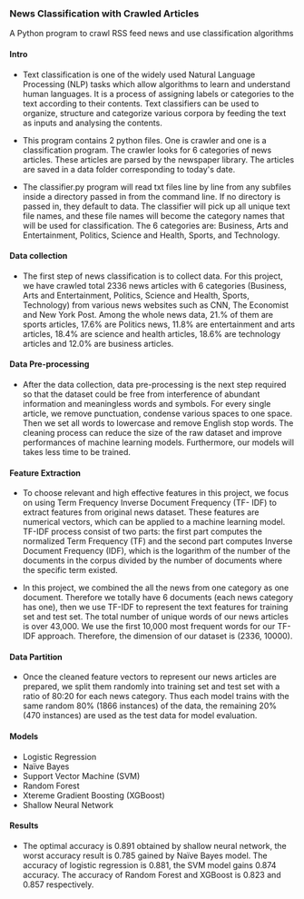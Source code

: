 ### News Classification with Crawled Articles

A Python program to crawl RSS feed news and use classification algorithms 

#### Intro

* Text classification is one of the widely used Natural Language Processing (NLP) tasks which allow algorithms to learn and understand human languages. It is a process of assigning labels or categories to the text according to their contents. Text classifiers can be used to organize, structure and categorize various corpora by feeding the text as inputs and analysing the contents.

* This program contains 2 python files. One is crawler and one is a classification program. The crawler looks for 6 categories of news articles. These articles are parsed by the newspaper library. The articles are saved in a data folder corresponding to today's date.

* The classifier.py program will read txt files line by line from any subfiles inside a directory passed in from the command line. If no directory is passed in, they default to data. The classifier will pick up all unique text file names, and these file names will become the category names that will be used for classification. The 6 categories are: Business, Arts and Entertainment, Politics, Science and Health, Sports, and Technology. 

#### Data collection

* The first step of news classification is to collect data. For this project, we have crawled total 2336 news articles with 6 categories (Business, Arts and Entertainment, Politics, Science and Health, Sports, Technology) from various news websites such as CNN, The Economist and New York Post. Among the whole news data, 21.% of them are sports articles, 17.6% are Politics news, 11.8% are entertainment and arts articles, 18.4% are science and health articles, 18.6% are technology articles and 12.0% are business articles.

#### Data Pre-processing

* After the data collection, data pre-processing is the next step required so that the dataset could be free from interference of abundant information and meaningless words and symbols. For every single article, we remove punctuation, condense various spaces to one space. Then we set all words to lowercase and remove English stop words. The cleaning process can reduce the size of the raw dataset and improve performances of machine learning models. Furthermore, our models will takes less time to be trained.

#### Feature Extraction

* To choose relevant and high effective features in this project, we focus on using Term Frequency Inverse Document Frequency (TF- IDF) to extract features from original news dataset. These features are numerical vectors, which can be applied to a machine learning model. TF-IDF process consist of two parts: the first part computes the normalized Term Frequency (TF) and the second part computes Inverse Document Frequency (IDF), which is the logarithm of the number of the documents in the corpus divided by the number of documents where the specific term existed. 

* In this project, we combined the all the news from one category as one document. Therefore we totally have 6 documents (each news category has one), then we use TF-IDF to represent the text features for training set and test set. The total number of unique words of our news articles is over 43,000. We use the first 10,000 most frequent words for our TF- IDF approach. Therefore, the dimension of our dataset is (2336, 10000).

#### Data Partition

* Once the cleaned feature vectors to represent our news articles are prepared, we split them randomly into training set and test set with a ratio of 80:20 for each news category. Thus each model trains with the same random 80% (1866 instances) of the data, the remaining 20% (470 instances) are used as the test data for model evaluation.

#### Models

* Logistic Regression
* Naïve Bayes
* Support Vector Machine (SVM)
* Random Forest
* Xtereme Gradient Boosting (XGBoost)
* Shallow Neural Network

#### Results

* The optimal accuracy is 0.891 obtained by shallow neural network, the worst accuracy result is 0.785 gained by Naïve Bayes model. The accuracy of logistic regression is 0.881, the SVM model gains 0.874 accuracy. The accuracy of Random Forest and XGBoost is 0.823 and 0.857 respectively.
